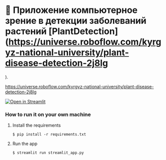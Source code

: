 # 🎈 Приложение компьютерное зрение в детекции заболеваний растений  [PlantDetection](https://universe.roboflow.com/kyrgyz-national-university/plant-disease-detection-2j8lg 
). 

https://universe.roboflow.com/kyrgyz-national-university/plant-disease-detection-2j8lg 

[![Open in Streamlit](https://static.streamlit.io/badges/streamlit_badge_black_white.svg)](https://blank-app-template.streamlit.app/)

### How to run it on your own machine

1. Install the requirements

   ```
   $ pip install -r requirements.txt
   ```

2. Run the app

   ```
   $ streamlit run streamlit_app.py
   ```
